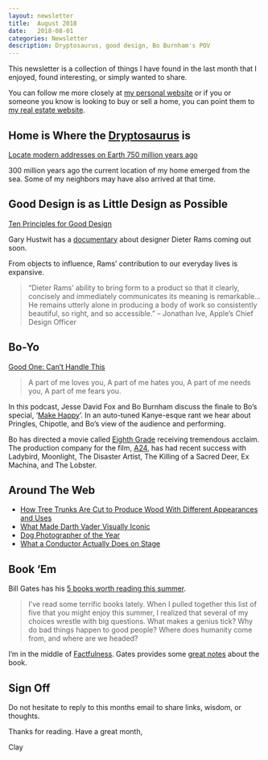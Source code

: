 ```yaml
---
layout: newsletter
title:  August 2018
date:   2018-08-01
categories: Newsletter
description: Dryptosaurus, good design, Bo Burnham's POV
---
```


This newsletter is a collection of things I have found in the last month that I enjoyed, found interesting, or simply wanted to share.

You can follow me more closely at [my personal website](http://claycarson.net "Personal Website") or if you or someone you know is looking to buy or sell a home, you can point them to [my real estate website](http://claycarson.com "Business Website ").


## Home is Where the [Dryptosaurus](http://dinosaurpictures.org/Dryptosaurus-pictures "Dryptosaurus") is

[Locate modern addresses on Earth 750 million years ago](https://kottke.org/18/06/locate-modern-addresses-on-earth-240-million-years-ago "Locate modern addresses on Earth 750 million years ago")

300 million years ago the current location of my home emerged from the sea. Some of my neighbors may have also arrived at that time.

## Good Design is as Little Design as Possible

[Ten Principles for Good Design](https://www.vitsoe.com/us/about/good-design "Ten Principles for Good Design")

Gary Hustwit has a [documentary](https://www.hustwit.com/rams/ "Documentary") about designer Dieter Rams coming out soon.

From objects to influence, Rams’ contribution to our everyday lives is expansive.

> “Dieter Rams’ ability to bring form to a product so that it clearly, concisely and immediately communicates its meaning is remarkable… He remains utterly alone in producing a body of work so consistently beautiful, so right, and so accessible.” – Jonathan Ive, Apple’s Chief Design Officer

## Bo-Yo

[Good One: Can’t Handle This](https://headgum.com/good-one-a-podcast-about-jokes/bo-burnhams-cant-handle-this "Good One: Can’t Handle This")

> A part of me loves you,
> A part of me hates you,
> A part of me needs you,
> A part of me fears you.

In this podcast, Jesse David Fox and Bo Burnham discuss the finale to Bo’s special, ‘[Make Happy](https://www.netflix.com/title/80106124 "Make Happy")’. In an auto-tuned Kanye-esque rant we hear about Pringles, Chipotle, and Bo’s view of the audience and performing.

Bo has directed a movie called [Eighth Grade](https://www.imdb.com/title/tt7014006/ "Eighth Grade") receiving tremendous acclaim. The production company for the film, [A24](https://a24films.com "A24"), has had recent success with Ladybird, Moonlight, The Disaster Artist, The Killing of a Sacred Deer, Ex Machina, and The Lobster.

## Around The Web

- [How Tree Trunks Are Cut to Produce Wood With Different Appearances and Uses](https://www.archdaily.com/894449/how-tree-trunks-are-cut-to-produce-wood-with-different-appearances-and-uses "How Tree Trunks Are Cut to Produce Wood With Different Appearances and Uses")
- [What Made Darth Vader Visually Iconic](https://youtu.be/y5NhHBjyJe4 "What Made Darth Vader Visually Iconic")
- [Dog Photographer of the Year](https://www.dogphotographeroftheyear.org.uk "Dog Photographer of the Year")
- [What a Conductor Actually Does on Stage](https://youtu.be/z_yIn8V3UcU "What a Conductor Actually Does on Stage")

## Book ‘Em

Bill Gates has his [5 books worth reading this summer](https://www.gatesnotes.com/About-Bill-Gates/Summer-Books-2018 "5 books worth reading this summer"). 

> I’ve read some terrific books lately. When I pulled together this list of five that you might enjoy this summer, I realized that several of my choices wrestle with big questions. What makes a genius tick? Why do bad things happen to good people? Where does humanity come from, and where are we headed?

I’m in the middle of [Factfulness](https://www.amazon.com/Factfulness-Reasons-World-Things-Better/dp/1250107814 "Factfulness"). Gates provides some [great notes](https://www.gatesnotes.com/Books/Factfulness "Gates Notes") about the book.

## Sign Off

Do not hesitate to reply to this months email to share links, wisdom, or thoughts.

Thanks for reading. Have a great month,

Clay